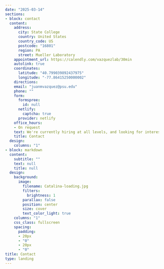 ```yaml
---
date: "2025-03-14"
sections:
- block: contact
  content:
    address:
      city: State College
      country: United States
      country_code: US
      postcode: "16801"
      region: PA
      street: Mueller Laboratory
    appointment_url: https://calendly.com/vazquezlab/30min
    autolink: true
    coordinates:
      latitude: "40.799039892437975"
      longitude: "-77.86415250000002"
    directions: 
    email: "juanmvazquez@psu.edu"
    phone: ""
    form:
      formspree:
        id: null
      netlify:
        captcha: true
      provider: netlify
    office_hours:
    - On request
    text: We're currently hiring at all levels, and looking for interested *undergrads*, *grad students*, and *postdocs* to come join the Vazquez Lab!
    title: Contact
  design:
    columns: "1"
- block: markdown
  content:
    subtitle: ""
    text: null
    title: null
  design:
    background:
      image:
        filename: Catalina-loading.jpg
        filters:
          brightness: 1
        parallax: false
        position: center
        size: cover
        text_color_light: true
    columns: "1"
    css_class: fullscreen
    spacing:
      padding:
      - 20px
      - "0"
      - 20px
      - "0"
title: Contact
type: landing
---
```

